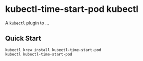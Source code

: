 # kubectl-time-start-pod kubectl

A `kubectl` plugin to ...

## Quick Start

```
kubectl krew install kubectl-time-start-pod
kubectl kubectl-time-start-pod
```

